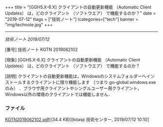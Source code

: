 +++
title = "[GGH5.X-6.X] クライアントの自動更新機能 （Automatic Client Updates） は，どのクライアント （ソフトウエア） で機能するのか？"
date = "2019-07-12"
ttags = ["技術ノート"]
tcategories=["tech"]
banner = "img/technote.jpg"
+++

-----------------------------------------------------------------------------------------------------------------------------

*技術ノート
2019/07/12*

[番号]
技術ノート KGTN 2019062102

[現象]
[GGH5.X-6.X] クライアントの自動更新機能 （Automatic Client Updates）
は，どのクライアント （ソフトウエア） で機能するのか？

[説明]
クライアントの自動更新機能は，Windowsのシステムフォルダーへインストールするクライアントに限り機能します
（つまり go-global.windows.exe のみ）
．ブラウザ用クライアントやシングルユーザー用クライアント，Windows以外の環境のクライアントでは機能しません．

### ファイル


[KGTN2019062102.pdf](http://techreport.kitasp.net/attachments/download/4316/KGTN2019062102.pdf)[(34.4 KB)][kitasp 技術センター, 2019/07/12
10:10]
